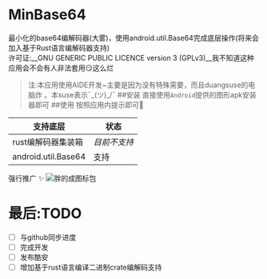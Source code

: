 # MinBase64
最小化的base64编解码器(大雾)，使用android.util.Base64完成底层操作(将来会加入基于Rust语言编解码器支持)<br>
许可证:__GNU GENERIC PUBLIC LICENCE version 3 (GPLv3)__我不知道这种应用会不会有人非法套用:smirk:这么烂<br>
>注:本应用使用AIDE开发~主要是因为没有特殊需要，而且duangsuse的电脑炸 。本suse表示¯\_(ツ)_/¯
##安装
直接使用`Android`提供的图形apk安装器即可
##使用
按照应用内提示即可:pill:<br>


支持底层|状态
 ---|---
 rust编解码器集装箱 |*目前不支持*
 android.util.Base64|支持
 强行推广 :sparkles:
 ![胖的成图标包](http://image.coolapk.com/apk_logo/2017/0203/PDCE59BBEE6A087E58C85512x512-28429-for-110125-o_1b7vps9jljmd8gouk31hpv1g6iq-uid-531994.png)
 
# 最后:TODO

- [ ] 与github同步进度
 - [ ] 完成开发
 - [ ] 发布酷安
 - [ ] 增加基于rust语言编译二进制crate编解码支持
